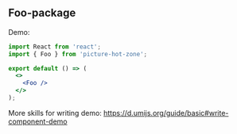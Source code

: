 ## Foo-package

Demo:

<!-- <code src="./index.tsx"></code> -->

```jsx
import React from 'react';
import { Foo } from 'picture-hot-zone';

export default () => (
  <>
    <Foo />
  </>
);
```

More skills for writing demo: https://d.umijs.org/guide/basic#write-component-demo
